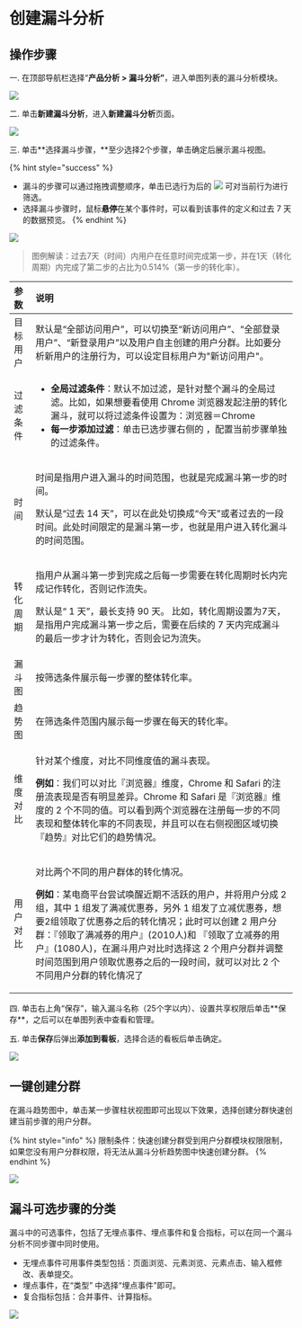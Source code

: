 # 创建漏斗分析

## 操作步骤

一. 在顶部导航栏选择“**产品分析 &gt; 漏斗分析”**，进入单图列表的漏斗分析模块。

![](../../../.gitbook/assets/image%20%28118%29.png)

二.  单击**新建漏斗分析**，进入**新建漏斗分析**页面。

![](../../../.gitbook/assets/image%20%28130%29.png)

三. 单击**选择漏斗步骤，**至少选择2个步骤，单击确定后展示漏斗视图。

{% hint style="success" %}
* 漏斗的步骤可以通过拖拽调整顺序，单击已选行为后的 ![](../../../.gitbook/assets/lou-dou.png) 可对当前行为进行筛选。
* 选择漏斗步骤时，鼠标**悬停**在某个事件时，可以看到该事件的定义和过去 7 天的数据预览。
{% endhint %}

![](../../../.gitbook/assets/image%20%28210%29.png)

> 图例解读：过去7天（时间）内用户在任意时间完成第一步，并在1天（转化周期）内完成了第二步的占比为0.514%（第一步的转化率）。

<table>
  <thead>
    <tr>
      <th style="text-align:left">&#x53C2;&#x6570;</th>
      <th style="text-align:left">&#x8BF4;&#x660E;</th>
    </tr>
  </thead>
  <tbody>
    <tr>
      <td style="text-align:left">&#x76EE;&#x6807;&#x7528;&#x6237;</td>
      <td style="text-align:left">&#x9ED8;&#x8BA4;&#x662F;&#x201C;&#x5168;&#x90E8;&#x8BBF;&#x95EE;&#x7528;&#x6237;&#x201D;&#xFF0C;&#x53EF;&#x4EE5;&#x5207;&#x6362;&#x81F3;&#x201C;&#x65B0;&#x8BBF;&#x95EE;&#x7528;&#x6237;&#x201D;&#x3001;&#x201C;&#x5168;&#x90E8;&#x767B;&#x5F55;&#x7528;&#x6237;&#x201D;&#x3001;&#x201C;&#x65B0;&#x767B;&#x5F55;&#x7528;&#x6237;&#x201D;&#x4EE5;&#x53CA;&#x7528;&#x6237;&#x81EA;&#x4E3B;&#x521B;&#x5EFA;&#x7684;&#x7528;&#x6237;&#x5206;&#x7FA4;&#x3002;&#x6BD4;&#x5982;&#x8981;&#x5206;&#x6790;&#x65B0;&#x7528;&#x6237;&#x7684;&#x6CE8;&#x518C;&#x884C;&#x4E3A;&#xFF0C;&#x53EF;&#x4EE5;&#x8BBE;&#x5B9A;&#x76EE;&#x6807;&#x7528;&#x6237;&#x4E3A;&quot;&#x65B0;&#x8BBF;&#x95EE;&#x7528;&#x6237;&quot;&#x3002;</td>
    </tr>
    <tr>
      <td style="text-align:left">&#x8FC7;&#x6EE4;&#x6761;&#x4EF6;</td>
      <td style="text-align:left">
        <ul>
          <li><b>&#x5168;&#x5C40;&#x8FC7;&#x6EE4;&#x6761;&#x4EF6;</b>&#xFF1A;&#x9ED8;&#x8BA4;&#x4E0D;&#x52A0;&#x8FC7;&#x6EE4;&#xFF0C;&#x662F;&#x9488;&#x5BF9;&#x6574;&#x4E2A;&#x6F0F;&#x6597;&#x7684;&#x5168;&#x5C40;&#x8FC7;&#x6EE4;&#x3002;&#x6BD4;&#x5982;&#xFF0C;&#x5982;&#x679C;&#x60F3;&#x8981;&#x770B;&#x4F7F;&#x7528;
            Chrome &#x6D4F;&#x89C8;&#x5668;&#x53D1;&#x8D77;&#x6CE8;&#x518C;&#x7684;&#x8F6C;&#x5316;&#x6F0F;&#x6597;&#xFF0C;&#x5C31;&#x53EF;&#x4EE5;&#x5C06;&#x8FC7;&#x6EE4;&#x6761;&#x4EF6;&#x8BBE;&#x7F6E;&#x4E3A;&#xFF1A;&#x6D4F;&#x89C8;&#x5668;&#xFF1D;Chrome</li>
          <li><b>&#x6BCF;&#x4E00;&#x6B65;&#x6DFB;&#x52A0;&#x8FC7;&#x6EE4;</b>&#xFF1A;&#x5355;&#x51FB;&#x5DF2;&#x9009;&#x6B65;&#x9AA4;&#x53F3;&#x4FA7;&#x7684;
            <img
            src="../../../.gitbook/assets/lou-dou.png" alt/>&#xFF0C;&#x914D;&#x7F6E;&#x5F53;&#x524D;&#x6B65;&#x9AA4;&#x5355;&#x72EC;&#x7684;&#x8FC7;&#x6EE4;&#x6761;&#x4EF6;&#x3002;</li>
        </ul>
      </td>
    </tr>
    <tr>
      <td style="text-align:left">&#x65F6;&#x95F4;</td>
      <td style="text-align:left">
        <p>&#x65F6;&#x95F4;&#x662F;&#x6307;&#x7528;&#x6237;&#x8FDB;&#x5165;&#x6F0F;&#x6597;&#x7684;&#x65F6;&#x95F4;&#x8303;&#x56F4;&#xFF0C;&#x4E5F;&#x5C31;&#x662F;&#x5B8C;&#x6210;&#x6F0F;&#x6597;&#x7B2C;&#x4E00;&#x6B65;&#x7684;&#x65F6;&#x95F4;&#x3002;</p>
        <p>&#x9ED8;&#x8BA4;&#x662F;&#x201C;&#x8FC7;&#x53BB; 14 &#x5929;&#x201D;&#xFF0C;&#x53EF;&#x4EE5;&#x5728;&#x6B64;&#x5904;&#x5207;&#x6362;&#x6210;&#x201C;&#x4ECA;&#x5929;&#x201D;&#x6216;&#x8005;&#x8FC7;&#x53BB;&#x7684;&#x4E00;&#x6BB5;&#x65F6;&#x95F4;&#x3002;&#x6B64;&#x5904;&#x65F6;&#x95F4;&#x9650;&#x5B9A;&#x7684;&#x662F;&#x6F0F;&#x6597;&#x7B2C;&#x4E00;&#x6B65;&#xFF0C;&#x4E5F;&#x5C31;&#x662F;&#x7528;&#x6237;&#x8FDB;&#x5165;&#x8F6C;&#x5316;&#x6F0F;&#x6597;&#x7684;&#x65F6;&#x95F4;&#x8303;&#x56F4;&#x3002;</p>
      </td>
    </tr>
    <tr>
      <td style="text-align:left">&#x8F6C;&#x5316;&#x5468;&#x671F;</td>
      <td style="text-align:left">
        <p>&#x6307;&#x7528;&#x6237;&#x4ECE;&#x6F0F;&#x6597;&#x7B2C;&#x4E00;&#x6B65;&#x5230;&#x5B8C;&#x6210;&#x4E4B;&#x540E;&#x6BCF;&#x4E00;&#x6B65;&#x9700;&#x8981;&#x5728;&#x8F6C;&#x5316;&#x5468;&#x671F;&#x65F6;&#x957F;&#x5185;&#x5B8C;&#x6210;&#x8BB0;&#x4F5C;&#x8F6C;&#x5316;&#xFF0C;&#x5426;&#x5219;&#x8BB0;&#x4F5C;&#x6D41;&#x5931;&#x3002;</p>
        <p>&#x9ED8;&#x8BA4;&#x662F;&#x201C; 1 &#x5929;&#x201D;&#xFF0C;&#x6700;&#x957F;&#x652F;&#x6301;
          90 &#x5929;&#x3002; &#x6BD4;&#x5982;&#xFF0C;&#x8F6C;&#x5316;&#x5468;&#x671F;&#x8BBE;&#x7F6E;&#x4E3A;7&#x5929;&#xFF0C;&#x662F;&#x6307;&#x7528;&#x6237;&#x5B8C;&#x6210;&#x6F0F;&#x6597;&#x7B2C;&#x4E00;&#x6B65;&#x4E4B;&#x540E;&#xFF0C;&#x9700;&#x8981;&#x5728;&#x540E;&#x7EED;&#x7684;
          7 &#x5929;&#x5185;&#x5B8C;&#x6210;&#x6F0F;&#x6597;&#x7684;&#x6700;&#x540E;&#x4E00;&#x6B65;&#x624D;&#x8BA1;&#x4E3A;&#x8F6C;&#x5316;&#xFF0C;&#x5426;&#x5219;&#x4F1A;&#x8BB0;&#x4E3A;&#x6D41;&#x5931;&#x3002;</p>
      </td>
    </tr>
    <tr>
      <td style="text-align:left">&#x6F0F;&#x6597;&#x56FE;</td>
      <td style="text-align:left">&#x6309;&#x7B5B;&#x9009;&#x6761;&#x4EF6;&#x5C55;&#x793A;&#x6BCF;&#x4E00;&#x6B65;&#x9AA4;&#x7684;&#x6574;&#x4F53;&#x8F6C;&#x5316;&#x7387;&#x3002;</td>
    </tr>
    <tr>
      <td style="text-align:left">&#x8D8B;&#x52BF;&#x56FE;</td>
      <td style="text-align:left">&#x5728;&#x7B5B;&#x9009;&#x6761;&#x4EF6;&#x8303;&#x56F4;&#x5185;&#x5C55;&#x793A;&#x6BCF;&#x4E00;&#x6B65;&#x9AA4;&#x5728;&#x6BCF;&#x5929;&#x7684;&#x8F6C;&#x5316;&#x7387;&#x3002;</td>
    </tr>
    <tr>
      <td style="text-align:left">&#x7EF4;&#x5EA6;&#x5BF9;&#x6BD4;</td>
      <td style="text-align:left">
        <p>&#x9488;&#x5BF9;&#x67D0;&#x4E2A;&#x7EF4;&#x5EA6;&#xFF0C;&#x5BF9;&#x6BD4;&#x4E0D;&#x540C;&#x7EF4;&#x5EA6;&#x503C;&#x7684;&#x6F0F;&#x6597;&#x8868;&#x73B0;&#x3002;</p>
        <p><b>&#x4F8B;&#x5982;</b>&#xFF1A;&#x6211;&#x4EEC;&#x53EF;&#x4EE5;&#x5BF9;&#x6BD4;&#x300E;&#x6D4F;&#x89C8;&#x5668;&#x300F;&#x7EF4;&#x5EA6;&#xFF0C;Chrome
          &#x548C; Safari &#x7684;&#x6CE8;&#x518C;&#x6D41;&#x8868;&#x73B0;&#x662F;&#x5426;&#x6709;&#x660E;&#x663E;&#x5DEE;&#x5F02;&#x3002;Chrome
          &#x548C; Safari &#x662F;&#x300E;&#x6D4F;&#x89C8;&#x5668;&#x300F;&#x7EF4;&#x5EA6;&#x7684;
          2 &#x4E2A;&#x4E0D;&#x540C;&#x7684;&#x503C;&#x3002;&#x53EF;&#x4EE5;&#x770B;&#x5230;&#x4E24;&#x4E2A;&#x6D4F;&#x89C8;&#x5668;&#x5728;&#x6CE8;&#x518C;&#x6BCF;&#x4E00;&#x6B65;&#x7684;&#x4E0D;&#x540C;&#x8868;&#x73B0;&#x548C;&#x6574;&#x4F53;&#x8F6C;&#x5316;&#x7387;&#x7684;&#x4E0D;&#x540C;&#x8868;&#x73B0;&#xFF0C;&#x5E76;&#x4E14;&#x53EF;&#x4EE5;&#x5728;&#x53F3;&#x4FA7;&#x89C6;&#x56FE;&#x533A;&#x57DF;&#x5207;&#x6362;&#x300E;&#x8D8B;&#x52BF;&#x300F;&#x5BF9;&#x6BD4;&#x5B83;&#x4EEC;&#x7684;&#x8D8B;&#x52BF;&#x60C5;&#x51B5;&#x3002;</p>
      </td>
    </tr>
    <tr>
      <td style="text-align:left">&#x7528;&#x6237;&#x5BF9;&#x6BD4;</td>
      <td style="text-align:left">
        <p>&#x5BF9;&#x6BD4;&#x4E24;&#x4E2A;&#x4E0D;&#x540C;&#x7684;&#x7528;&#x6237;&#x7FA4;&#x4F53;&#x7684;&#x8F6C;&#x5316;&#x60C5;&#x51B5;&#x3002;</p>
        <p><b>&#x4F8B;&#x5982;</b>&#xFF1A;&#x67D0;&#x7535;&#x5546;&#x5E73;&#x53F0;&#x5C1D;&#x8BD5;&#x5524;&#x9192;&#x8FD1;&#x671F;&#x4E0D;&#x6D3B;&#x8DC3;&#x7684;&#x7528;&#x6237;&#xFF0C;&#x5E76;&#x5C06;&#x7528;&#x6237;&#x5206;&#x6210;
          2 &#x7EC4;&#xFF0C;&#x5176;&#x4E2D; 1 &#x7EC4;&#x53D1;&#x4E86;&#x6EE1;&#x51CF;&#x4F18;&#x60E0;&#x5238;&#xFF0C;&#x53E6;&#x5916;
          1 &#x7EC4;&#x53D1;&#x4E86;&#x7ACB;&#x51CF;&#x4F18;&#x60E0;&#x5238;&#xFF0C;&#x60F3;&#x8981;2&#x7EC4;&#x9886;&#x53D6;&#x4E86;&#x4F18;&#x60E0;&#x5238;&#x4E4B;&#x540E;&#x7684;&#x8F6C;&#x5316;&#x60C5;&#x51B5;&#xFF1B;&#x6B64;&#x65F6;&#x53EF;&#x4EE5;&#x521B;&#x5EFA;
          2 &#x7528;&#x6237;&#x5206;&#x7FA4;&#xFF1A;&#x300E;&#x9886;&#x53D6;&#x4E86;&#x6EE1;&#x51CF;&#x5238;&#x7684;&#x7528;&#x6237;&#x300F;(2010&#x4EBA;)&#x548C;
          &#x300E;&#x9886;&#x53D6;&#x4E86;&#x7ACB;&#x51CF;&#x5238;&#x7684;&#x7528;&#x6237;&#x300F;(1080&#x4EBA;)&#xFF0C;&#x5728;&#x6F0F;&#x6597;&#x7528;&#x6237;&#x5BF9;&#x6BD4;&#x65F6;&#x9009;&#x62E9;&#x8FD9;
          2 &#x4E2A;&#x7528;&#x6237;&#x5206;&#x7FA4;&#x5E76;&#x8C03;&#x6574;&#x65F6;&#x95F4;&#x8303;&#x56F4;&#x5230;&#x7528;&#x6237;&#x9886;&#x53D6;&#x4F18;&#x60E0;&#x5238;&#x4E4B;&#x540E;&#x7684;&#x4E00;&#x6BB5;&#x65F6;&#x95F4;&#xFF0C;&#x5C31;&#x53EF;&#x4EE5;&#x5BF9;&#x6BD4;
          2 &#x4E2A;&#x4E0D;&#x540C;&#x7528;&#x6237;&#x5206;&#x7FA4;&#x7684;&#x8F6C;&#x5316;&#x60C5;&#x51B5;&#x4E86;</p>
      </td>
    </tr>
  </tbody>
</table>四. 单击右上角“保存”，输入漏斗名称（25个字以内）、设置共享权限后单击**保存**，之后可以在单图列表中查看和管理。

五. 单击**保存**后弹出**添加到看板**，选择合适的看板后单击确定。

![](../../../.gitbook/assets/image%20%28104%29.png)

## 一键创建分群

在漏斗趋势图中，单击某一步骤柱状视图即可出现以下效果，选择创建分群快速创建当前步骤的用户分群。

{% hint style="info" %}
限制条件：快速创建分群受到用户分群模块权限限制，如果您没有用户分群权限，将无法从漏斗分析趋势图中快速创建分群。
{% endhint %}

![](../../../.gitbook/assets/image%20%28125%29.png)

## **漏斗可选步骤的分类**

漏斗中的可选事件，包括了无埋点事件、埋点事件和复合指标，可以在同一个漏斗分析不同步骤中同时使用。

* 无埋点事件可用事件类型包括：页面浏览、元素浏览、元素点击、输入框修改、表单提交。
* 埋点事件，在“类型” 中选择“埋点事件”即可。
* 复合指标包括：合并事件、计算指标。

![](../../../.gitbook/assets/image%20%2880%29.png)

